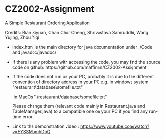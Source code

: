 # CZ2002-Assignment

A Simple Restaurant Ordering Application

Credits: Bian Siyuan, Chan Chor Cheng, Shrivastava Samruddhi, Wang Yujing, Zhou Yiqi

* index.html is the main directory for java documentation under ./Code and javadoc/javadoc/

* If there is any problem with accessing the code, you may find the source code on github: https://github.com/maffinnn/CZ2002-Assignment

* If the code does not run on your PC, probably it is due to the different convention of directory address in your PC e.g. in windows system "restaurant\database\somefile.txt"

  ​	   in MacOs "./restaurant/database/somefile.txt"

  Please change them (relevant code mainly in Restaurant.java and TableManager.java) to a compatible one on your PC if you find any run-time error.

* Link to the demonstration video : https://www.youtube.com/watch?v=EYSSMomhDoQ

